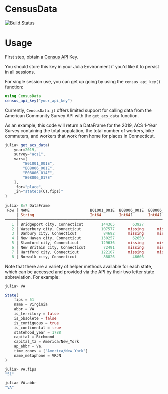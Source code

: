 # CensusData

[![Build Status](https://github.com/mistermichaelll/CensusData.jl/actions/workflows/CI.yml/badge.svg?branch=main)](https://github.com/mistermichaelll/CensusData.jl/actions/workflows/CI.yml?query=branch%3Amain)

# Usage
First step, obtain a [Census API](https://api.census.gov/data/key_signup.html) Key.

You should store this key in your Julia Environment if you'd like it to persist in all sessions.

For single session use, you can get up going by using the `census_api_key()` function:

```julia
using CensusData
census_api_key("your_api_key")
```

Currently, `CensusData.jl` offers limited support for calling data from the American Community Survey API with the `get_acs_data` function. 

As an example, this code will return a DataFrame for the 2019, ACS 1-Year Survey containing the total population, the total number of workers, bike commuters, and workers that work from home for places in Connecticut.

```julia
julia> get_acs_data(
    year=2019,
    survey="acs1",
    vars=[
        "B01001_001E",
        "B08006_001E", 
        "B08006_014E", 
        "B08006_017E"
    ],
    _for="place",
    _in="state:$(CT.fips)"
)

julia> 8×7 DataFrame
 Row │ NAME                           B01001_001E  B08006_001E  B08006_014E  B08006_017E  state   place  
     │ String                         Int64        Int64?       Int64?       Int64?       String  String 
─────┼───────────────────────────────────────────────────────────────────────────────────────────────────
   1 │ Bridgeport city, Connecticut        144365        63927            0         1260  09      08000
   2 │ Waterbury city, Connecticut         107577      missing      missing      missing  09      80000
   3 │ Danbury city, Connecticut            84692      missing      missing      missing  09      18430
   4 │ New Haven city, Connecticut         130257        62650         2066         2221  09      52000
   5 │ Stamford city, Connecticut          129636      missing      missing      missing  09      73000
   6 │ New Britain city, Connecticut        72491      missing      missing      missing  09      50370
   7 │ Hartford city, Connecticut          122107      missing      missing      missing  09      37000
   8 │ Norwalk city, Connecticut            88826        46606           40         1394  09      55990
```

Note that there are a variety of helper methods available for each state, which can be accessed and provided via the API by their two letter state abbreviation. For example:

```julia
julia> VA

State(
    fips = 51
    name = Virginia
    abbr = VA
    is_territory = false
    is_obsolete = false
    is_contiguous = true
    is_continental = true
    statehood_year = 1788
    capital = Richmond
    capital_tz = America/New_York
    ap_abbr = Va.
    time_zones = ["America/New_York"]
    name_metaphone = VRJN
)

julia> VA.fips
"51"

julia> VA.abbr
"VA"
```

